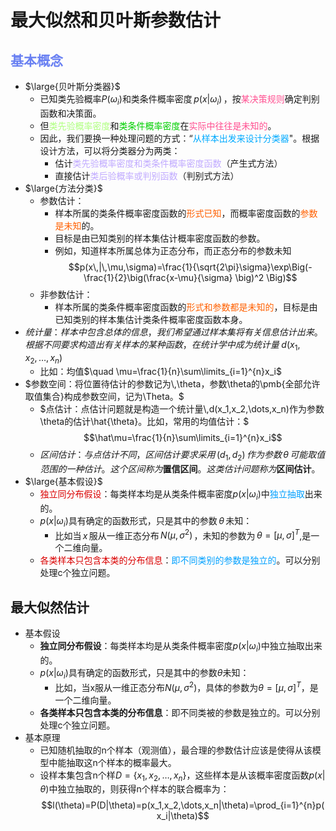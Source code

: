 # 最大似然和贝叶斯参数估计

## <span style="color:#6980f2">基本概念</span>

- $\large{贝叶斯分类器}$
	- 已知类先验概率$P(\omega_i)$和类条件概率密度$\,p(x|\omega_i)\,$，按<span style="color:#ff4f90">某决策规则</span>确定判别函数和决策面。
	- 但<span style="color:#afff7f">类先验概率密度</span>和<span style="color:#00cf00">类条件概率密度</span>在<span style="color:#ff4f90">实际中往往是未知的</span>。
	- 因此，我们要换一种处理问题的方式：“<font color="#00aaff">从样本出发来设计分类器</font>"。根据设计方法，可以将分类器分为两类：
		- 估计<font color="#c0aaff">类先验概率密度和类条件概率密度函数</font>（产生式方法）
		- 直接估计<font color="#c0aaff">类后验概率或判别函数</font>（判别式方法）
- $\large{方法分类}$
	- 参数估计：
		- 样本所属的类条件概率密度函数的<font color="#ff60">形式已知</font>，而概率密度函数的<font color="#ff60">参数是未知</font>的。
		- 目标是由已知类别的样本集估计概率密度函数的参数。
		- 例如，知道样本所属总体为正态分布，而正态分布的参数未知
		  $$p(x\,|\,\mu,\sigma)=\frac{1}{\sqrt{2\pi}\sigma}\exp\Big(-\frac{1}{2}\big(\frac{x-\mu}{\sigma} \big)^2 \Big)$$
	- 非参数估计：
		- 样本所属的类条件概率密度函数的<font color="#ff60">形式和参数都是未知的</font>，目标是由已知类别的样本集估计类条件概率密度函数本身。
- $统计量：样本中包含总体的信息，我们希望通过样本集将有关信息估计出来。根据不同要求构造出有关样本的某种函数，在统计学中成为统计量\;d(x_1,x_2,\dots,x_n)$
	- 比如：均值$\quad \mu=\frac{1}{n}\sum\limits_{i=1}^{n}x_i$
- $参数空间：将位置待估计的参数记为\,\theta，参数\theta的\pmb{全部允许取值集合}构成参数空间，记为\Theta。$
	- $点估计：点估计问题就是构造一个统计量\,d(x_1,x_2,\dots,x_n)作为参数\theta的估计\hat{\theta}。比如，常用的均值估计：$
	  $$\hat\mu=\frac{1}{n}\sum\limits_{i=1}^{n}x_i$$
	- $区间估计：与点估计不同，区间估计要求采用\,(d_1,d_2)\,作为参数\,\theta\,可能取值范围的一种估计。这个区间称为\pmb{置信区间}。这类估计问题称为\pmb{区间估计}。$
- $\large{基本假设}$
	- <font color="#da0101">独立同分布假设</font>：每类样本均是从类条件概率密度$p(x|\omega_i)$中<font color="#00a0ff">独立抽取</font>出来的。
	- $p(x|\omega_i)$具有确定的函数形式，只是其中的参数$\,\theta\,$未知：
		- 比如当$\,x\,$服从一维正态分布$\,N(\mu,\sigma^2)\,$，未知的参数为$\,\theta=[\mu,\sigma]^T$,是一个二维向量。
	- <font color="#da0101">各类样本只包含本类的分布信息</font>：<font color="#00a0ff">即不同类别的参数是独立的</font>。可以分别处理c个独立问题。
## 最大似然估计

- 基本假设
	- **独立同分布假设**：每类样本均是从类条件概率密度$p(x|\omega_i)$中独立抽取出来的。
	- $p(x|\omega_i)$具有确定的函数形式，只是其中的参数$\theta$未知：
		- 比如，当x服从一维正态分布$N(\mu,\sigma^2)$，具体的参数为$\theta=[\mu,\sigma]^T$，是一个二维向量。
	- **各类样本只包含本类的分布信息**：即不同类被的参数是独立的。可以分别处理c个独立问题。
- 基本原理
	- 已知随机抽取的n个样本（观测值），最合理的参数估计应该是使得从该模型中能抽取这n个样本的概率最大。
	- 设样本集包含n个样$D=\{x_1,x_2,\dots,x_n\}$，这些样本是从该概率密度函数$p(x|\theta)$中独立抽取的，则获得n个样本的联合概率为：$$l(\theta)=P(D|\theta)=p(x_1,x_2,\dots,x_n|\theta)=\prod_{i=1}^{n}p(x_i|\theta)$$